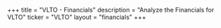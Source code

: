 +++
title = "VLTO - Financials"
description = "Analyze the Financials for VLTO"
ticker = "VLTO"
layout = "financials"
+++

